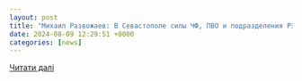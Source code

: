 ```yaml
---
layout: post
title: "Михаил Развожаев: В Севастополе силы ЧФ, ПВО и подразделения РЭБ отразили атаку ВСУ - Лента новостей Крыма"
date: 2024-08-09 12:29:51 +0000
categories: [news]
---
```


[Читати далі](https://crimea-news.com/politics/2024/08/09/1437012.html)
